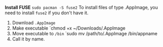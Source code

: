 **Install FUSE**
`sudo pacman -S fuse2`
To install files of type .AppImage, you need to install `fuse2` if you don't have it.
1. Download `.AppImage`
2. Make executable 
   `chmod +x ~/Downloads/.AppImage
3. Move executable to `/bin`
   `sudo mv /path/to/.AppImage /bin/appname
4. Call it by name.